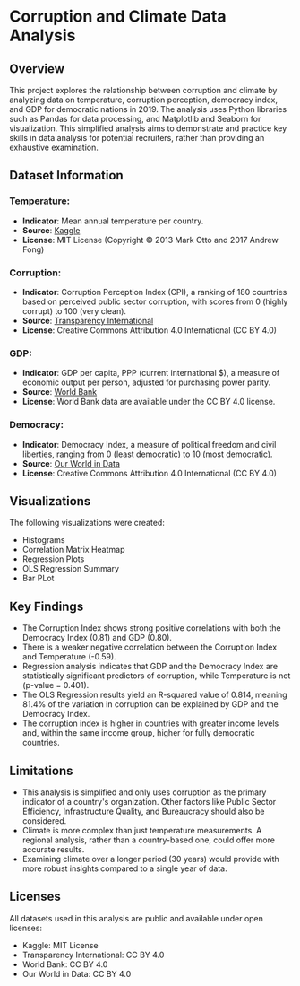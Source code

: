 # Corruption and Climate Data Analysis

## Overview

This project explores the relationship between corruption and climate by analyzing data on temperature, corruption perception, democracy index, and GDP for democratic nations in 2019. The analysis uses Python libraries such as Pandas for data processing, and Matplotlib and Seaborn for visualization. This simplified analysis aims to demonstrate and practice key skills in data analysis for potential recruiters, rather than providing an exhaustive examination.

## Dataset Information

### Temperature:
- **Indicator**: Mean annual temperature per country.
- **Source**: [Kaggle](https://www.kaggle.com/datasets/palinatx/mean-temperature-for-countries-by-year-2014-2022)
- **License**: MIT License (Copyright © 2013 Mark Otto and 2017 Andrew Fong)

### Corruption:
- **Indicator**: Corruption Perception Index (CPI), a ranking of 180 countries based on perceived public sector corruption, with scores from 0 (highly corrupt) to 100 (very clean).
- **Source**: [Transparency International](https://www.transparency.org/en/cpi/2019)
- **License**: Creative Commons Attribution 4.0 International (CC BY 4.0)

### GDP:
- **Indicator**: GDP per capita, PPP (current international $), a measure of economic output per person, adjusted for purchasing power parity.
- **Source**: [World Bank](https://data.worldbank.org/indicator/NY.GDP.MKTP.PP.KD)
- **License**: World Bank data are available under the CC BY 4.0 license.

### Democracy:
- **Indicator**: Democracy Index, a measure of political freedom and civil liberties, ranging from 0 (least democratic) to 10 (most democratic).
- **Source**: [Our World in Data](https://ourworldindata.org/grapher/democracy-index-eiu)
- **License**: Creative Commons Attribution 4.0 International (CC BY 4.0)

## Visualizations

The following visualizations were created:
- Histograms
- Correlation Matrix Heatmap
- Regression Plots
- OLS Regression Summary
- Bar PLot

## Key Findings

- The Corruption Index shows strong positive correlations with both the Democracy Index (0.81) and GDP (0.80).
- There is a weaker negative correlation between the Corruption Index and Temperature (-0.59).
- Regression analysis indicates that GDP and the Democracy Index are statistically significant predictors of corruption, while Temperature is not (p-value = 0.401).
- The OLS Regression results yield an R-squared value of 0.814, meaning 81.4% of the variation in corruption can be explained by GDP and the Democracy Index.
- The corruption index is higher in countries with greater income levels and, within the same income group, higher for fully democratic countries.

## Limitations

- This analysis is simplified and only uses corruption as the primary indicator of a country's organization. Other factors like Public Sector Efficiency, Infrastructure Quality, and Bureaucracy should also be considered.
- Climate is more complex than just temperature measurements. A regional analysis, rather than a country-based one, could offer more accurate results.
- Examining climate over a longer period (30 years) would provide with more robust insights compared to a single year of data.


## Licenses

All datasets used in this analysis are public and available under open licenses:
- Kaggle: MIT License
- Transparency International: CC BY 4.0
- World Bank: CC BY 4.0
- Our World in Data: CC BY 4.0
